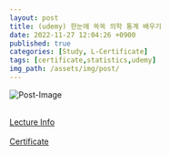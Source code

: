 ```yaml
---
layout: post
title: (udemy) 한눈에 쏙쏙 의학 통계 배우기
date: 2022-11-27 12:04:26 +0900
published: true
categories: [Study, L-Certificate]
tags: [certificate,statistics,udemy]
img_path: /assets/img/post/
---
```


![Post-Image](CERTIFICATE-udemy_medical_statistics.png)
<br><br>

[Lecture Info](https://www.udemy.com/course/fmfwjxvs/)
<br><br>
[Certificate](http://ude.my/UC-cfb5e9cb-5099-4e43-bf94-eace7f323787)